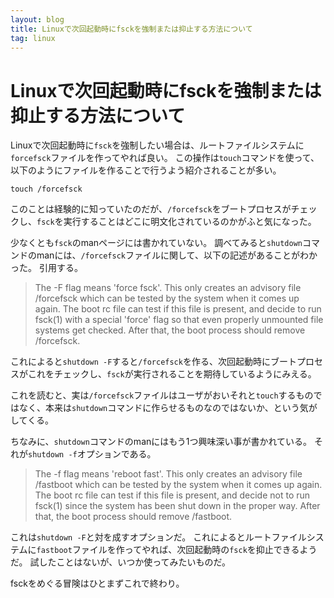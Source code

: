 ```yaml
---
layout: blog
title: Linuxで次回起動時にfsckを強制または抑止する方法について
tag: linux
---
```


# Linuxで次回起動時にfsckを強制または抑止する方法について

Linuxで次回起動時に`fsck`を強制したい場合は、ルートファイルシステムに`forcefsck`ファイルを作ってやれば良い。
この操作は`touch`コマンドを使って、以下のようにファイルを作ることで行うよう紹介されることが多い。

~~~~
touch /forcefsck
~~~~

このことは経験的に知っていたのだが、`/forcefsck`をブートプロセスがチェックし、`fsck`を実行することはどこに明文化されているのかがふと気になった。

少なくとも`fsck`のmanページには書かれていない。
調べてみると`shutdown`コマンドのmanには、`/forcefsck`ファイルに関して、以下の記述があることがわかった。
引用する。

> The  -F  flag means 'force fsck'.  This only creates an advisory file /forcefsck which can be tested by the system when it comes up again.  The boot rc file can test if this file is present, and decide to run fsck(1) with a special 'force' flag so that even properly  unmounted  file  systems  get checked.  After that, the boot process should remove /forcefsck.

これによると`shutdown -F`すると`/forcefsck`を作る、次回起動時にブートプロセスがこれをチェックし、`fsck`が実行されることを期待しているようにみえる。

これを読むと、実は`/forcefsck`ファイルはユーザがおいそれと`touch`するものではなく、本来は`shutdown`コマンドに作らせるものなのではないか、という気がしてくる。

ちなみに、`shutdown`コマンドのmanにはもう1つ興味深い事が書かれている。
それが`shutdown -f`オプションである。

> The  -f  flag means 'reboot fast'.  This only creates an advisory file /fastboot which can be tested by the system when it comes up again.  The boot rc file can test if this file is present, and decide not to run fsck(1) since the system has been shut down in the proper way.  After that, the boot process should remove /fastboot.

これは`shutdown -F`と対を成すオプションだ。
これによるとルートファイルシステムに`fastboot`ファイルを作ってやれば、次回起動時の`fsck`を抑止できるようだ。
試したことはないが、いつか使ってみたいものだ。

fsckをめぐる冒険はひとまずこれで終わり。
